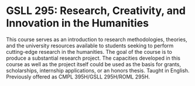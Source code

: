 # GSLL 295: Research, Creativity, and Innovation in the Humanities

This course serves as an introduction to research methodologies, theories, and the university resources available to students seeking to perform cutting-edge research in the humanities. The goal of the course is to produce a substantial research project. The capacities developed in this course as well as the project itself could be used as the basis for grants, scholarships, internship applications, or an honors thesis. Taught in English. Previously offered as CMPL 395H/GSLL 295H/ROML 295H.